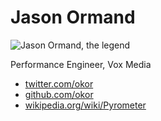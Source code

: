# Jason Ormand

![Jason Ormand, the legend](https://iamcarrico.github.io/the-wild-west-of-media-performance/resources/images/intro/okor.png)

Performance Engineer, Vox Media

* [twitter.com/okor](http://twitter.com/okor)
* [github.com/okor](http://github.com/okor)
* [wikipedia.org/wiki/Pyrometer](https://en.wikipedia.org/wiki/Pyrometer)
